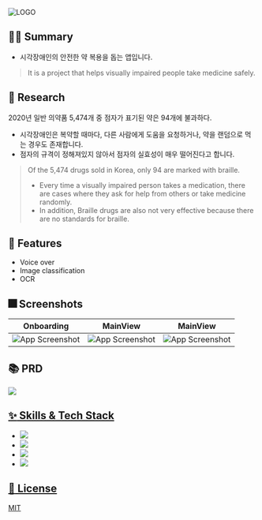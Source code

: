 ![LOGO](https://user-images.githubusercontent.com/68676844/187859492-6987c700-ceeb-45b2-87e2-4b56354affa1.png)

## 💁‍♀️ Summary
- 시각장애인의 안전한 약 복용을 돕는 앱입니다.
> It is a project that helps visually impaired people take medicine safely.


## 📄 Research
2020년 일반 의약품 5,474개 중 점자가 표기된 약은 94개에 불과하다.
    
- 시각장애인은 복약할 때마다, 다른 사람에게 도움을 요청하거나, 약을 랜덤으로 먹는 경우도 존재합니다.
- 점자의 규격이 정해져있지 않아서 점자의 실효성이 매우 떨어진다고 합니다.


> Of the 5,474 drugs sold in Korea, only 94 are marked with braille.<br>
> - Every time a visually impaired person takes a medication, there are cases where they ask for help from others or take medicine randomly.
> - In addition, Braille drugs are also not very effective because there are no standards for braille.


## :pushpin: Features

- Voice over
- Image classification 
- OCR

<!--
## :framed_picture: Demo

Insert gif or link to demo
-->

## :fireworks: Screenshots

|Onboarding|MainView|MainView|
|---|---|---|
|![App Screenshot](https://user-images.githubusercontent.com/68676844/187777879-2fb8a8c9-cdf9-47b7-a4cf-af5f01075260.PNG)|![App Screenshot](https://user-images.githubusercontent.com/68676844/187777866-2c0cb5f1-fc1d-4ead-9a35-8d2ce4ef88cd.PNG)|![App Screenshot](https://user-images.githubusercontent.com/68676844/187777877-67074de5-4846-4c36-9406-fb001283c1e0.PNG)


## :books: PRD
<a href="https://regal-lamb-56a.notion.site/PRD-Product-Requirement-Document-bdde49ab1ea044eab27d460fc9451f03"><img src="https://img.shields.io/badge/PRD-000000?style=for-the-badge&logo=notion&logoColor=white"/>


## :sparkles: Skills & Tech Stack
- <img src="https://img.shields.io/badge/swift-F05138?style=for-the-badge&logo=swift&logoColor=white"/>
- <img src="https://img.shields.io/badge/create%20ml-40929B?style=for-the-badge&logo=createml&logoColor=white"/>
- <img src="https://img.shields.io/badge/ml%20kit-4285F4?style=for-the-badge&logo=google&logoColor=white"/>
- <img src="https://img.shields.io/badge/figma-F24E1E?style=for-the-badge&logo=figma&logoColor=white"/>


## :lock_with_ink_pen: License

[MIT](https://choosealicense.com/licenses/mit/)

